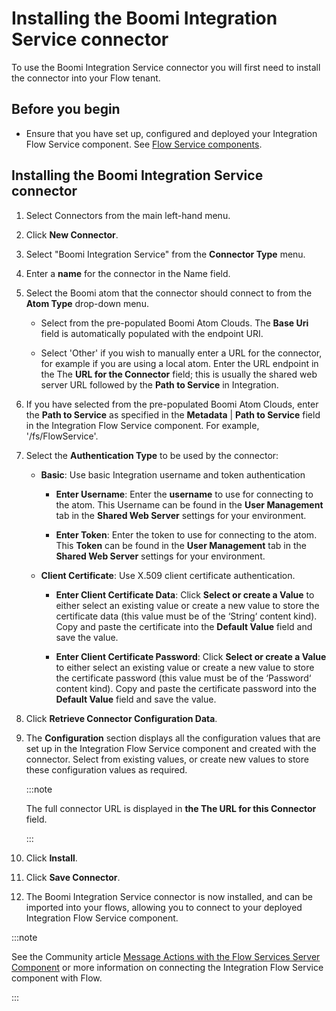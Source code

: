 # Installing the Boomi Integration Service connector

<head>
  <meta name="guidename" content="Flow"/>
  <meta name="context" content="GUID-73fd266e-875d-4112-b9a1-eb284af2de3d"/>
</head>


To use the Boomi Integration Service connector you will first need to install the connector into your Flow tenant.


## Before you begin 

-   Ensure that you have set up, configured and deployed your Integration Flow Service component. See [Flow Service components](/docs/Atomsphere/Integration/Process%20building/c-atm-Flow_Service_components_697a4043-7e92-4df6-8f57-331107da2f67.md).


## Installing the Boomi Integration Service connector

1. Select Connectors from the main left-hand menu.
2.  Click **New Connector**.
3.  Select "Boomi Integration Service" from the **Connector Type** menu.
4.  Enter a **name** for the connector in the Name field.
5.  Select the Boomi atom that the connector should connect to from the **Atom Type** drop-down menu.
    -  Select from the pre-populated Boomi Atom Clouds. The **Base Uri** field is automatically populated with the endpoint URI.

    -   Select 'Other' if you wish to manually enter a URL for the connector, for example if you are using a local atom. Enter the URL endpoint in the The **URL for the Connector** field; this is usually the shared web server URL followed by the **Path to Service** in Integration.

6. If you have selected from the pre-populated Boomi Atom Clouds, enter the **Path to Service** as specified in the **Metadata** | **Path to Service** field in the Integration Flow Service component. For example, '/fs/FlowService'.
7.  Select the **Authentication Type** to be used by the connector:
    -   **Basic**: Use basic Integration username and token authentication

        -   **Enter Username**: Enter the **username** to use for connecting to the atom. This Username can be found in the **User Management** tab in the **Shared Web Server** settings for your environment.

        -   **Enter Token**: Enter the token to use for connecting to the atom. This **Token** can be found in the **User Management** tab in the **Shared Web Server** settings for your environment.

    -   **Client Certificate**: Use X.509 client certificate authentication.

        -   **Enter Client Certificate Data**: Click **Select or create a Value** to either select an existing value or create a new value to store the certificate data \(this value must be of the ‘String‘ content kind\). Copy and paste the certificate into the **Default Value** field and save the value.

        -   **Enter Client Certificate Password**: Click **Select or create a Value** to either select an existing value or create a new value to store the certificate password \(this value must be of the ‘Password‘ content kind\). Copy and paste the certificate password into the **Default Value** field and save the value.

8.  Click **Retrieve Connector Configuration Data**.
9.  The **Configuration** section displays all the configuration values that are set up in the Integration Flow Service component and created with the connector. Select from existing values, or create new values to store these configuration values as required.

    :::note
    
    The full connector URL is displayed in **the The URL for this Connector** field.

    :::

10. Click **Install**.
11. Click **Save Connector**.
12. The Boomi Integration Service connector is now installed, and can be imported into your flows, allowing you to connect to your deployed Integration Flow Service component.

:::note

See the Community article [Message Actions with the Flow Services Server Component](https://community.boomi.com/s/article/Message-Actions-with-the-Flow-Services-Server-Component) or more information on connecting the Integration Flow Service component with Flow.

:::
